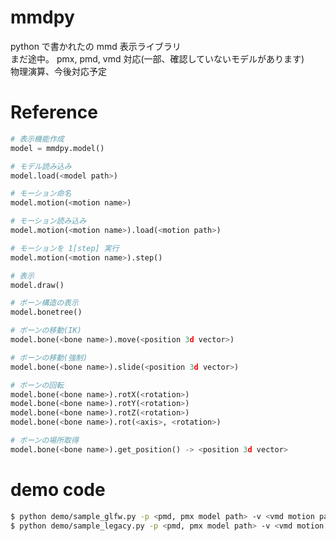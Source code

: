 # mmdpy
python で書かれたの mmd 表示ライブラリ<br>まだ途中。
pmx, pmd, vmd 対応(一部、確認していないモデルがあります)<br>
物理演算、今後対応予定<br>

# Reference
```python
# 表示機能作成
model = mmdpy.model()

# モデル読み込み
model.load(<model path>)

# モーション命名
model.motion(<motion name>)

# モーション読み込み
model.motion(<motion name>).load(<motion path>)

# モーションを 1[step] 実行
model.motion(<motion name>).step()

# 表示
model.draw()

# ボーン構造の表示
model.bonetree()

# ボーンの移動(IK)
model.bone(<bone name>).move(<position 3d vector>)

# ボーンの移動(強制)
model.bone(<bone name>).slide(<position 3d vector>)

# ボーンの回転
model.bone(<bone name>).rotX(<rotation>)
model.bone(<bone name>).rotY(<rotation>)
model.bone(<bone name>).rotZ(<rotation>)
model.bone(<bone name>).rot(<axis>, <rotation>)

# ボーンの場所取得
model.bone(<bone name>).get_position() -> <position 3d vector>
```

# demo code
```bash
$ python demo/sample_glfw.py -p <pmd, pmx model path> -v <vmd motion path>      # GLFW を用いた実装
$ python demo/sample_legacy.py -p <pmd, pmx model path> -v <vmd motion path>    # 古典的なOprnGLの実装
```

